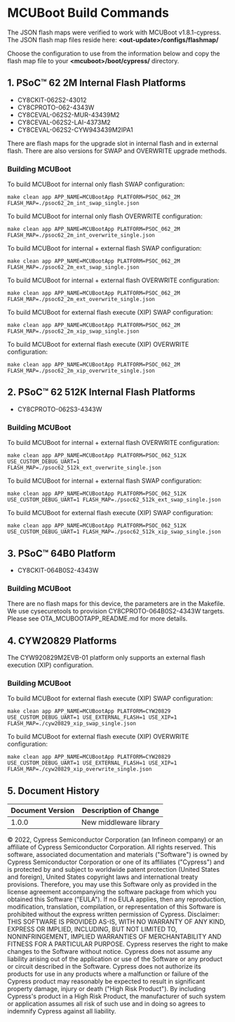 # MCUBoot Build Commands

The JSON flash maps were verified to work with MCUBoot v1.8.1-cypress. The JSON flash map files reside here: **\<out-update\>/configs/flashmap/**

Choose the configuration to use from the information below and copy the flash map file to your **\<mcuboot\>/boot/cypress/** directory.

## 1. PSoC™ 62 2M Internal Flash Platforms
- CY8CKIT-062S2-43012
- CY8CPROTO-062-4343W
- CY8CEVAL-062S2-MUR-43439M2
- CY8CEVAL-062S2-LAI-4373M2
- CY8CEVAL-062S2-CYW943439M2IPA1

There are flash maps for the upgrade slot in internal flash and in external flash. There are also versions for SWAP and OVERWRITE upgrade methods.

### Building MCUBoot

To build MCUBoot for internal only flash SWAP configuration:

```
make clean app APP_NAME=MCUBootApp PLATFORM=PSOC_062_2M FLASH_MAP=./psoc62_2m_int_swap_single.json
```

To build MCUBoot for internal only flash OVERWRITE configuration:

```
make clean app APP_NAME=MCUBootApp PLATFORM=PSOC_062_2M FLASH_MAP=./psoc62_2m_int_overwrite_single.json
```

To build MCUBoot for internal + external flash SWAP configuration:

```
make clean app APP_NAME=MCUBootApp PLATFORM=PSOC_062_2M FLASH_MAP=./psoc62_2m_ext_swap_single.json
```

To build MCUBoot for internal + external flash OVERWRITE configuration:

```
make clean app APP_NAME=MCUBootApp PLATFORM=PSOC_062_2M FLASH_MAP=./psoc62_2m_ext_overwrite_single.json
```

To build MCUBoot for external flash execute (XIP) SWAP configuration:

```
make clean app APP_NAME=MCUBootApp PLATFORM=PSOC_062_2M FLASH_MAP=./psoc62_2m_xip_swap_single.json
```

To build MCUBoot for external flash execute (XIP) OVERWRITE configuration:

```
make clean app APP_NAME=MCUBootApp PLATFORM=PSOC_062_2M FLASH_MAP=./psoc62_2m_xip_overwrite_single.json
```

## 2. PSoC™ 62 512K Internal Flash Platforms
- CY8CPROTO-062S3-4343W

### Building MCUBoot

To build MCUBoot for internal + external flash OVERWRITE configuration:

```
make clean app APP_NAME=MCUBootApp PLATFORM=PSOC_062_512K USE_CUSTOM_DEBUG_UART=1 FLASH_MAP=./psoc62_512k_ext_overwrite_single.json
```

To build MCUBoot for internal + external flash SWAP configuration:

```
make clean app APP_NAME=MCUBootApp PLATFORM=PSOC_062_512K USE_CUSTOM_DEBUG_UART=1 FLASH_MAP=./psoc62_512k_ext_swap_single.json
```

To build MCUBoot for external flash execute (XIP) SWAP configuration:

```
make clean app APP_NAME=MCUBootApp PLATFORM=PSOC_062_512K USE_CUSTOM_DEBUG_UART=1 FLASH_MAP=./psoc62_512k_xip_swap_single.json
```

## 3. PSoC™ 64B0 Platform
- CY8CKIT-064B0S2-4343W

### Building MCUBoot

There are no flash maps for this device, the parameters are in the Makefile. We use cysecuretools to provision CY8CPROTO-064B0S2-4343W targets. Please see OTA_MCUBOOTAPP_README.md for more details.


## 4. CYW20829 Platforms

The CYW920829M2EVB-01 platform only supports an external flash execution  (XIP) configuration.

### Building MCUBoot

To build MCUBoot for external flash execute (XIP) SWAP configuration:

```
make clean app APP_NAME=MCUBootApp PLATFORM=CYW20829 USE_CUSTOM_DEBUG_UART=1 USE_EXTERNAL_FLASH=1 USE_XIP=1 FLASH_MAP=./cyw20829_xip_swap_single.json
```

To build MCUBoot for external flash execute (XIP) OVERWRITE configuration:

```
make clean app APP_NAME=MCUBootApp PLATFORM=CYW20829 USE_CUSTOM_DEBUG_UART=1 USE_EXTERNAL_FLASH=1 USE_XIP=1 FLASH_MAP=./cyw20829_xip_overwrite_single.json
```

## 5. Document History

| Document Version | Description of Change                                      |
| ---------------- | ---------------------------------------------------------- |
| 1.0.0            | New middleware library                                     |



© 2022, Cypress Semiconductor Corporation (an Infineon company) or an affiliate of Cypress Semiconductor Corporation.  All rights reserved.
This software, associated documentation and materials ("Software") is owned by Cypress Semiconductor Corporation or one of its affiliates ("Cypress") and is protected by and subject to worldwide patent protection (United States and foreign), United States copyright laws and international treaty provisions. Therefore, you may use this Software only as provided in the license agreement accompanying the software package from which you obtained this Software ("EULA"). If no EULA applies, then any reproduction, modification, translation, compilation, or representation of this Software is prohibited without the express written permission of Cypress.
Disclaimer: THIS SOFTWARE IS PROVIDED AS-IS, WITH NO WARRANTY OF ANY KIND, EXPRESS OR IMPLIED, INCLUDING, BUT NOT LIMITED TO, NONINFRINGEMENT, IMPLIED WARRANTIES OF MERCHANTABILITY AND FITNESS FOR A PARTICULAR PURPOSE. Cypress reserves the right to make changes to the Software without notice. Cypress does not assume any liability arising out of the application or use of the Software or any product or circuit described in the Software. Cypress does not authorize its products for use in any products where a malfunction or failure of the Cypress product may reasonably be expected to result in significant property damage, injury or death ("High Risk Product"). By including Cypress's product in a High Risk Product, the manufacturer of such system or application assumes all risk of such use and in doing so agrees to indemnify Cypress against all liability.
